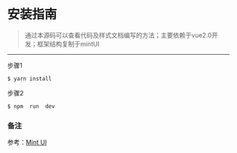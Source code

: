 # 安装指南

> 通过本源码可以查看代码及样式文档编写的方法；主要依赖于vue2.0开发；框架结构复制于mintUI

------------

步骤1
```javascript
$ yarn install
```

步骤2
```javascript
$ npm  run  dev
```

### 备注
参考：[Mint UI](http://mint-ui.github.io/#!/zh-cn "Mint UI")
